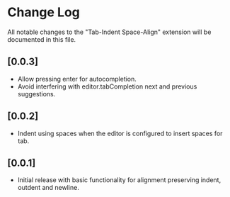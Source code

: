 # Change Log
All notable changes to the "Tab-Indent Space-Align" extension will be documented
in this file.

## [0.0.3]
* Allow pressing enter for autocompletion.
* Avoid interfering with editor.tabCompletion next and previous suggestions.

## [0.0.2]
* Indent using spaces when the editor is configured to insert spaces for tab.

## [0.0.1]
* Initial release with basic functionality for alignment preserving indent,
  outdent and newline.
